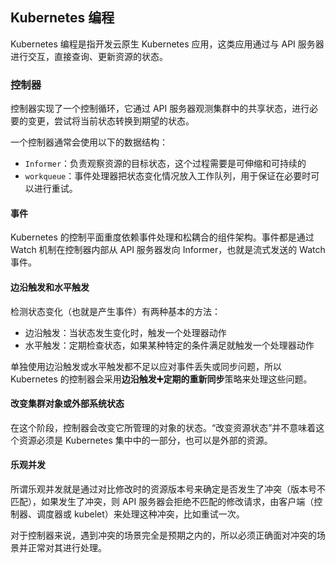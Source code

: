Kubernetes 编程
---

Kubernetes 编程是指开发云原生 Kubernetes 应用，这类应用通过与 API 服务器进行交互，直接查询、更新资源的状态。



### 控制器

控制器实现了一个控制循环，它通过 API 服务器观测集群中的共享状态，进行必要的变更，尝试将当前状态转换到期望的状态。

一个控制器通常会使用以下的数据结构：

* `Informer`：负责观察资源的目标状态，这个过程需要是可伸缩和可持续的
* `workqueue`：事件处理器把状态变化情况放入工作队列，用于保证在必要时可以进行重试。

#### 事件

Kubernetes 的控制平面重度依赖事件处理和松耦合的组件架构。事件都是通过 Watch 机制在控制器内部从 API 服务器发向 Informer，也就是流式发送的 Watch 事件。

#### 边沿触发和水平触发

检测状态变化（也就是产生事件）有两种基本的方法：

* 边沿触发：当状态发生变化时，触发一个处理器动作
* 水平触发：定期检查状态，如果某种特定的条件满足就触发一个处理器动作

单独使用边沿触发或水平触发都不足以应对事件丢失或同步问题，所以 Kubernetes 的控制器会采用**边沿触发➕定期的重新同步**策略来处理这些问题。

#### 改变集群对象或外部系统状态

在这个阶段，控制器会改变它所管理的对象的状态。“改变资源状态”并不意味着这个资源必须是 Kubernetes 集中中的一部分，也可以是外部的资源。

#### 乐观并发

所谓乐观并发就是通过对比修改时的资源版本号来确定是否发生了冲突（版本号不匹配），如果发生了冲突，则 API 服务器会拒绝不匹配的修改请求，由客户端（控制器、调度器或 kubelet）来处理这种冲突，比如重试一次。

对于控制器来说，遇到冲突的场景完全是预期之内的，所以必须正确面对冲突的场景并正常对其进行处理。